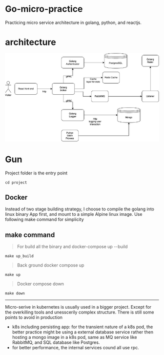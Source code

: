 # Go-micro-practice

Practicing micro service architecture in golang, python, and reactjs.


# architecture

![architecture](Go-micro-prac-architecture.jpg)


# Gun

Project folder is the entry point
```
cd project
```

## Docker 
Instead of two stage building strategy, I choose to compile the golang into linux binary App first, and mount to a simple Alpine linux image.
Use following make command for simplicity


## make command


> For build all the binary and docker-compose up --build
```
make up_build 
```
> Back ground docker compose up
``` 
make up
```
> Docker compose down
```
make down
```
--------


Micro-serive in kubernetes is usually used in a bigger project. Except for the overkilling tools and unesscerily complex structure.
There is still some points to avoid in production
- k8s including persisting app: for the transient nature of a k8s pod, the better practice might be using a external database service rather then hosting a mongo image in a k8s pod, same as MQ service like RabbitMQ, and SQL database like Postgres.
- for better performance, the internal services cound all use rpc.







